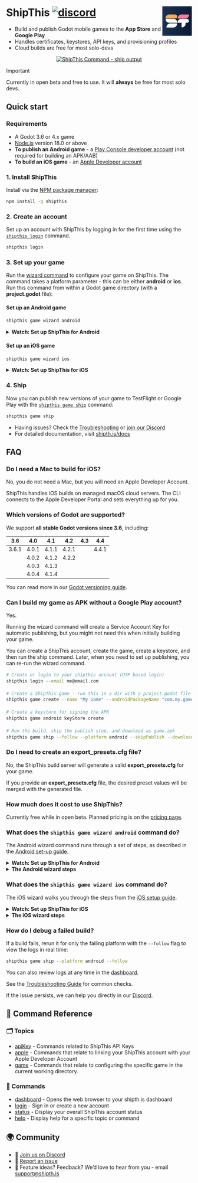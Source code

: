 # ShipThis <a href="https://discord.gg/gPjn3S99k4"><img alt="discord" src="https://img.shields.io/discord/1304144717239554069?style=flat-square&label=%F0%9F%92%AC%20discord&color=00ACD7"></a><a href="https://shipth.is/?ref=github_readme"><img src="docs/assets/st.png" align="right" height="80" alt="ShipThis" /></a>

- Build and publish Godot mobile games to the **App Store** and **Google Play**
- Handles certificates, keystores, API keys, and provisioning profiles
- Cloud builds are free for most solo-devs

<p align="center">
  <a href="https://shipth.is/docs/reference/game/ship?ref=github_readme">
    <picture>
      <img height="266" width="504" alt="ShipThis Command - ship output" src="docs/assets/ship-outputx0.8.gif">
    </picture>
  </a>
</p>

> [!IMPORTANT]
> Currently in open beta and free to use. It will **always** be free for most solo devs.

## Quick start

### Requirements

- A Godot 3.6 or 4.x game
- [Node.js](https://nodejs.org/en/download/) version 18.0 or above
- **To publish an Android game** - a [Play Console developer account](https://play.google.com/apps/publish/signup) (not required for building an APK/AAB)
- **To build an iOS game** - an [Apple Developer account](https://developer.apple.com)

### 1. Install ShipThis


Install via the [NPM package manager](https://www.npmjs.com/):

```bash
npm install -g shipthis
```

### 2. Create an account

Set up an account with ShipThis by logging in for the first time using the [`shipthis login`](https://shipth.is/docs/reference/login?ref=github_readme) command.


```bash
shipthis login
```

### 3. Set up your game

Run the [wizard command](https://shipth.is/docs/reference/game/wizard?ref=github_readme) to configure your game on ShipThis. The command takes a platform parameter - this can be either **android** or **ios**. Run this command from within a Godot game directory (with a **project.godot** file):

#### Set up an Android game

```bash
shipthis game wizard android
```

<details>
<summary><strong>Watch: Set up ShipThis for Android</strong></summary>

<p align="center">
  <picture>
    <img height="431" width="672" alt="ShipThis Command - Android Wizard - published game" src="docs/assets/wizard-android-existingx0.5.gif">
  </picture>
</p>

</details>

#### Set up an iOS game

```bash
shipthis game wizard ios
```

<details>
<summary><strong>Watch: Set up ShipThis for iOS</strong></summary>

<p align="center">
  <a href="https://www.youtube.com/watch?v=ijTUFVk1duw" target="_blank">
    <img src="https://img.youtube.com/vi/ijTUFVk1duw/0.jpg" alt="Watch the iOS setup video" width="640" height="480">
  </a>
</p>

</details>

### 4. Ship

Now you can publish new versions of your game to TestFlight or Google Play with the [`shipthis game ship`](https://shipth.is/docs/reference/game/ship?ref=github_readme) command:

```bash
shipthis game ship
```

- Having issues? Check the [Troubleshooting](https://shipth.is/docs/troubleshooting?ref=github_readme) or [join our Discord](https://discord.gg/gPjn3S99k4)
- For detailed documentation, visit [shipth.is/docs](https://shipth.is/docs?ref=github_readme)


## FAQ

### Do I need a Mac to build for iOS?

No, you do not need a Mac, but you will need an Apple Developer Account.

ShipThis handles iOS builds on managed macOS cloud servers. The CLI connects to the Apple Developer Portal and sets everything up for you.

### Which versions of Godot are supported?

We support **all stable Godot versions since 3.6**, including:

| 3.6     | 4.0      | 4.1      | 4.2    | 4.3 | 4.4    |
|---------|----------|----------|--------|-----|--------|
| 3.6.1   | 4.0.1    | 4.1.1    | 4.2.1  |     | 4.4.1  |
|         | 4.0.2    | 4.1.2    | 4.2.2  |     |        |
|         | 4.0.3    | 4.1.3    |        |     |        |
|         | 4.0.4    | 4.1.4    |        |     |        |

You can read more in our [Godot versioning guide](https://shipth.is/docs/guides/godot-versioning?ref=github_readme).


### Can I build my game as APK without a Google Play account?

Yes.

Running the wizard command will create a Service Account Key for automatic publishing, but you might not need this when initially building your game.

You can create a ShipThis account, create the game, create a keystore, and then run the ship command. Later, when you need to set up publishing, you can re-run the wizard command.

```bash
# Create or login to your shipthis account (OTP based login)
shipthis login --email me@email.com

# Create a ShipThis game - run this in a dir with a project.godot file
shipthis game create --name "My Game" --androidPackageName "com.my.game"

# Create a keystore for signing the APK
shipthis game android keyStore create

# Run the build, skip the publish step, and download as game.apk
shipthis game ship --follow --platform android --skipPublish --downloadAPK game.apk
```

### Do I need to create an export_presets.cfg file?

No, the ShipThis build server will generate a valid **export_presets.cfg** for your game.

If you provide an **export_presets.cfg** file, the desired preset values will be merged with the generated file.

### How much does it cost to use ShipThis?

Currently free while in open beta. Planned pricing is on the [pricing page](https://shipth.is/pricing?ref=github_readme).

### What does the `shipthis game wizard android` command do?

The Android wizard command runs through a set of steps, as described in the [Android set-up guide](https://shipth.is/docs/android?ref=github_readme).

<details>
<summary><strong>Watch: Set up ShipThis for Android</strong></summary>

<p align="center">
  <picture>
    <img height="431" width="672" alt="ShipThis Command - Android Wizard - published game" src="docs/assets/wizard-android-existingx0.5.gif">
  </picture>
</p>

</details>

<details>
<summary><strong>The Android wizard steps</strong></summary>

1. Creating a new ShipThis game

    ```bash
    shipthis game create --name "Pay2Lose" --androidPackageName "com.pay.two.lose"
    ```

1. Creating or importing an Android Keystore

    To create a new Keystore:

    ```bash
    shipthis game android keyStore create
    ```

    To import an existing Keystore see [the docs for the `shipthis game android keyStore import` command](https://shipth.is/docs/reference/game/android/keyStore?ref=github_readme#game-android-keystore-import)

1. Connecting ShipThis with Google

    Once connected, ShipThis can generate a Service Account API Key for automatic publishing.

    ```bash
    shipthis game android apiKey connect
    ```

1. Create a Service Account and API Key

    ```bash
    shipthis game android apiKey create
    ```

1. Create and download an initial build (AAB file)

    When you first create your game in the Google Play Console, you will be asked to upload an initial build in AAB format.

    ```bash
    shipthis game ship --platform android --follow --skipPublish --download game.aab
    ```

1. Create an app in the Google Play Console

    You will need to manually create the game itself in Google Play. This will involve entering the name, agreeing to Google Play's TOS and uploading an initial build.

1. Invite the Service Account

    Before the Service Account API Key can submit your games automatically, you will need to invite the Service Account to your Google Play account. To do this you will need your Google Play Account ID.

    ```bash
    shipthis game android apiKey invite XXXXXXXXX
    ```

</details>

### What does the `shipthis game wizard ios` command do?

The iOS wizard walks you through the steps from the [iOS setup guide](https://shipth.is/docs/ios).

<details>
<summary><strong>Watch: Set up ShipThis for iOS</strong></summary>

<p align="center">
  <a href="https://www.youtube.com/watch?v=ijTUFVk1duw" target="_blank">
    <img src="https://img.youtube.com/vi/ijTUFVk1duw/0.jpg" alt="Watch the iOS setup video" width="640" height="480">
  </a>
</p>

</details>

<details>
<summary><strong>The iOS wizard steps</strong></summary>

1. Create a new ShipThis game

    ```bash
    shipthis game create --name "Tap to Win Nothing" --iosBundleId "com.tap.to.win.nothing"
    ```

1. Connect ShipThis with Apple

    We recommend enabling 2FA for your account. ShipThis generates a session cookie for communicating with the Apple Developer Portal.

    ```bash
    shipthis apple login
    ```

1. Create an App Store Connect API Key

    ShipThis uses this API key to submit new versions of your game.

    ```bash
    shipthis apple apiKey create
    ```

1. Create an iOS Distribution Certificate

    This certificate is used to sign your game on the ShipThis build servers.

    ```bash
    shipthis apple certificate create
    ```

1. Create an App Store App and BundleId

    ```bash
    shipthis game ios app create
    ```

1. Synchronize Permissions (Capabilities)

    ShipThis reads `export_presets.cfg` and enables supported capabilities in the Apple Developer Portal (currently Access WiFi, Push Notifications).

    ```bash
    shipthis game ios app sync
    ```

1. Create a Provisioning Profile

    Required to run on devices and for distribution. You can view profiles at Apple’s portal: https://developer.apple.com/account/resources/profiles/list

    ```bash
    shipthis game ios profile create
    ```

</details>

### How do I debug a failed build?

If a build fails, rerun it for only the failing platform with the `--follow` flag to view the logs in real time:

```bash
shipthis game ship --platform android --follow
```

You can also review logs at any time in the [dashboard](https://shipth.is/dashboard?ref=github_readme).

See the [Troubleshooting Guide](https://shipthis.cc/docs/troubleshooting?ref=github_readme) for common checks.

If the issue persists, we can help you directly in our [Discord](https://discord.gg/gPjn3S99k4).


## 📖 Command Reference

### 🗂 Topics

- [apiKey](https://shipth.is/docs/reference/apiKey?ref=github_readme) - Commands related to ShipThis API Keys
- [apple](https://shipth.is/docs/reference/apple?ref=github_readme) - Commands that relate to linking your ShipThis account with your Apple Developer Account
- [game](https://shipth.is/docs/reference/game?ref=github_readme) - Commands that relate to configuring the specific game in the current working directory.

### 🔧 Commands

- [dashboard](https://shipth.is/docs/reference/dashboard?ref=github_readme) - Opens the web browser to your shipth.is dashboard
- [login](https://shipth.is/docs/reference/login?ref=github_readme) - Sign in or create a new account
- [status](https://shipth.is/docs/reference/status?ref=github_readme) - Display your overall ShipThis account status
- [help](https://shipth.is/docs/reference/help?ref=github_readme) - Display help for a specific topic or command

## 🌍 Community

- 💬 [Join us on Discord](https://discord.gg/gPjn3S99k4)
- 🐛 [Report an issue](https://github.com/shipth-is/cli/issues)
- 📣 Feature ideas? Feedback? We’d love to hear from you - email support@shipth.is